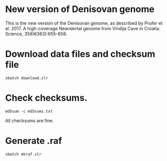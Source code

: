 # New version of Denisovan genome

This is the new version of the Denisovan genome, as described by
Prufer et al. 2017. A high-coverage Neandertal genome from Vindija
Cave in Croatia. Science, 358(6363):655-658.

# Download data files and checksum file

    sbatch download.slr

# Check checksums.

    md5sum -c md5sums.txt

All checksums are fine.

# Generate .raf

    sbatch mkraf.slr
